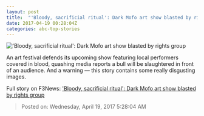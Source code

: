```yaml
---
layout: post
title:  "'Bloody, sacrificial ritual': Dark Mofo art show blasted by rights group"
date: 2017-04-19 00:28:04Z
categories: abc-top-stories
---
```


!['Bloody, sacrificial ritual': Dark Mofo art show blasted by rights group](http://www.abc.net.au/news/image/8453760-1x1-700x700.jpg)

An art festival defends its upcoming show featuring local performers covered in blood, quashing media reports a bull will be slaughtered in front of an audience. And a warning — this story contains some really disgusting images.


Full story on F3News: ['Bloody, sacrificial ritual': Dark Mofo art show blasted by rights group](http://www.f3nws.com/n/VTcmJH)

> Posted on: Wednesday, April 19, 2017 5:28:04 AM

